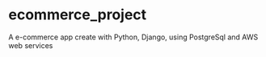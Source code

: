 # ecommerce_project
A e-commerce app create with Python, Django, using PostgreSql and AWS web services
